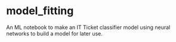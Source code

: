 # model_fitting

An ML notebook to make an IT Ticket classifier model using neural networks to build a model for later use.
